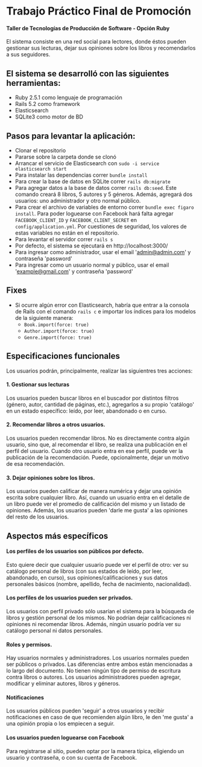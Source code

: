 # Trabajo Práctico Final de Promoción

#### Taller de Tecnologías de Producción de Software - Opción Ruby

El sistema consiste en una red social para lectores, donde éstos pueden gestionar sus lecturas, dejar sus opiniones sobre los libros y recomendarlos a sus seguidores.

## El sistema se desarrolló con las siguientes herramientas:

- Ruby 2.5.1 como lenguaje de programación
- Rails 5.2 como framework
- Elasticsearch
- SQLite3 como motor de BD

## Pasos para levantar la aplicación:

- Clonar el repositorio
- Pararse sobre la carpeta donde se clonó
- Arrancar el servicio de Elasticsearch con `sudo -i service elasticsearch start`
- Para instalar las dependencias correr `bundle install`
- Para crear la base de datos en SQLite correr `rails db:migrate`
- Para agregar datos a la base de datos correr `rails db:seed`. Este comando creará 8 libros, 5 autores y 5 géneros. Además, agregará dos usuarios: uno administrador y otro normal público.
- Para crear el archivo de variables de entorno correr `bundle exec figaro install`. Para poder loguearse con Facebook hará falta agregar `FACEBOOK_CLIENT_ID` y `FACEBOOK_CLIENT_SECRET` en `config/application.yml`. Por cuestiones de seguridad, los valores de estas variables no están en el repositorio.
- Para levantar el servidor correr `rails s`
- Por defecto, el sistema se ejecutará en http://localhost:3000/
- Para ingresar como administrador, usar el email 'admin@admin.com' y contraseña 'password'
- Para ingresar como un usuario normal y público, usar el email 'example@gmail.com' y contraseña 'password'

## Fixes

- Si ocurre algún error con Elasticsearch, habría que entrar a la consola de Rails con el comando `rails c` e importar los índices para los modelos de la siguiente manera:
  - `Book.import(force: true)`
  - `Author.import(force: true)`
  - `Genre.import(force: true)`
  
  
## Especificaciones funcionales
 
Los usuarios podrán, principalmente, realizar las siguientres tres acciones:

#### 1. Gestionar sus lecturas

Los usuarios pueden buscar libros en el buscador por distintos filtros (género, autor, cantidad de páginas, etc.), agregarlos a su propio 'catálogo' en un estado específico: leído, por leer, abandonado o en curso. 

#### 2. Recomendar libros a otros usuarios.

Los usuarios pueden recomendar libros. No es directamente contra algún usuario, sino que, al recomendar el libro, se realiza una publicación en el perfil del usuario. Cuando otro usuario entra en ese perfil, puede ver la publicación de la recomendación. Puede, opcionalmente, dejar un motivo de esa recomendación.

#### 3. Dejar opiniones sobre los libros.

Los usuarios pueden calificar de manera numérica y dejar una opinión escrita sobre cualquier libro. Así, cuando un usuario entra en el detalle de un libro puede ver el promedio de calificación del mismo y un listado de opiniones. Además, los usuarios pueden 'darle me gusta' a las opiniones del resto de los usuarios.

## Aspectos más específicos

#### Los perfiles de los usuarios son públicos por defecto.

Esto quiere decir que cualquier usuario puede ver el perfil de otro: ver su catálogo personal de libros (con sus estados de leído, por leer, abandonado, en curso), sus opiniones/calificaciones y sus datos personales básicos (nombre, apellido, fecha de nacimiento, nacionalidad).

#### Los perfiles de los usuarios pueden ser privados.

Los usuarios con perfil privado sólo usarían el sistema para la búsqueda de libros y gestión personal de los mismos. No podrían dejar calificaciones ni opiniones ni recomendar libros. Además, ningún usuario podría ver su catálogo personal ni datos personales.

#### Roles y permisos.

Hay usuarios normales y administradores. Los usuarios normales pueden ser públicos o privados. Las diferencias entre ambos están mencionadas a lo largo del documento. No tienen ningún tipo de permiso de escritura contra libros o autores.
Los usuarios administradores pueden agregar, modificar y eliminar autores, libros y géneros.

#### Notificaciones

Los usuarios públicos pueden 'seguir' a otros usuarios y recibir notificaciones en caso de que recomienden algún libro, le den 'me gusta' a una opinión propia o los empiecen a seguir.

#### Los usuarios pueden loguearse con Facebook

Para registrarse al sitio, pueden optar por la manera típica, eligiendo un usuario y contraseña, o con su cuenta de Facebook.
